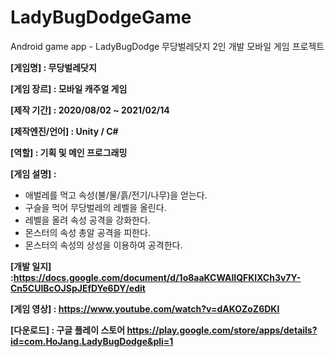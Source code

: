 # LadyBugDodgeGame
Android game app - LadyBugDodge 무당벌레닷지
2인 개발 모바일 게임 프로젝트

**[게임명] : 무당벌레닷지**

**[게임 장르] : 모바일 캐주얼 게임**

**[제작 기간] : 2020/08/02 ~ 2021/02/14**
 
**[제작엔진/언어] : Unity / C#**

**[역할] : 기획 및 메인 프로그래밍**

**[게임 설명] :**
 - 애벌레를 먹고 속성(불/물/흙/전기/나무)을 얻는다.
 - 구슬을 먹어 무당벌레의 레벨을 올린다. 
 - 레벨을 올려 속성 공격을 강화한다.
 - 몬스터의 속성 총알 공격을 피한다.
 - 몬스터의 속성의 상성을 이용하여 공격한다.

**[개발 일지] :https://docs.google.com/document/d/1o8aaKCWAlIQFKIXCh3v7Y-Cn5CUIBcOJSpJEfDYe6DY/edit**

**[게임 영상] : https://www.youtube.com/watch?v=dAKOZoZ6DKI**

**[다운로드] : 구글 플레이 스토어 https://play.google.com/store/apps/details?id=com.HoJang.LadyBugDodge&pli=1**

